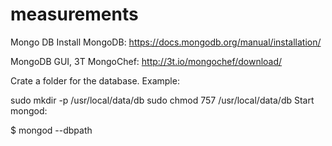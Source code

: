 # measurements

Mongo DB
Install MongoDB: https://docs.mongodb.org/manual/installation/

MongoDB GUI, 3T MongoChef: http://3t.io/mongochef/download/

Crate a folder for the database. Example:

sudo mkdir -p /usr/local/data/db
sudo chmod 757 /usr/local/data/db
Start mongod:

$ mongod --dbpath <path to DB>
